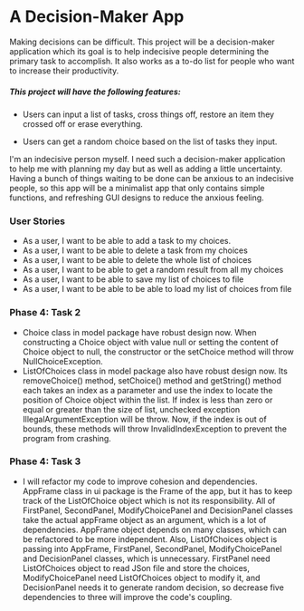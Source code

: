 

# A Decision-Maker App
 
Making decisions can be difficult. This project will be a decision-maker application which its goal is to help indecisive people determining the primary task to accomplish. It also works as a to-do list for people who want to increase their productivity.  
  
   
##### This project will have the following features:


- Users can input a list of tasks, cross things off, restore an item they crossed off or erase everything. 

- Users can get a random choice based on the list of tasks they input. 

I'm an indecisive person myself. I need such a decision-maker application to help me with planning my day but as well as
adding a little uncertainty. Having a bunch of things waiting to be done can be anxious to an indecisive people, so this app will be a minimalist app that only contains simple functions, and refreshing GUI designs to reduce the anxious feeling. 





### User Stories 
- As a user, I want to be able to add a task to my choices.
- As a user, I want to be able to delete a task from my choices
- As a user, I want to be able to delete the whole list of choices
- As a user, I want to be able to get a random result from all my choices
- As a user, I want to be able to save my list of choices to file
- As a user, I want to be able to be able to load my list of choices from file 



### Phase 4: Task 2
- Choice class in model package have robust design now. When constructing a Choice object with value null or setting the content of Choice object to null,
  the constructor or the setChoice method will throw NullChoiceException.
- ListOfChoices class in model package also have robust design now. Its removeChoice() method, setChoice() method and getString() method each takes an index as a parameter
  and use the index to locate the position of Choice object within the list. If index is less than zero or equal or greater than the size of list, unchecked exception
  IllegalArgumentException will be throw. Now, if the index is out of bounds, these methods will throw InvalidIndexException to prevent the program from crashing. 
 
 
### Phase 4: Task 3
- I will refactor my code to improve cohesion and dependencies. AppFrame class in ui package is the Frame of the app, but it has to keep track of the
  ListOfChoice object which is not its responsibility. All of FirstPanel, SecondPanel, ModifyChoicePanel and DecisionPanel classes take the actual appFrame object
  as an argument, which is a lot of dependencies. AppFrame object depends on many classes, which can be refactored to be more independent. Also, ListOfChoices object
  is passing into AppFrame, FirstPanel,  SecondPanel, ModifyChoicePanel and DecisionPanel classes, which is unnecessary. FirstPanel need ListOfChoices object to 
  read JSon file and store the choices, ModifyChoicePanel need ListOfChoices object to modify it, and DecisionPanel needs it to generate random decision, so decrease five dependencies
  to three will improve the code's coupling.
  
